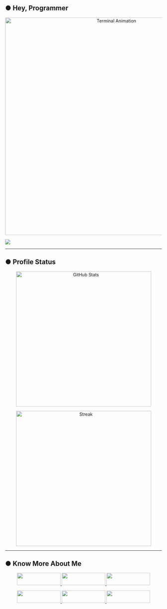 ## ● Hey, Programmer
<p align="center">
  <img src="https://user-images.githubusercontent.com/49580304/110318584-81067880-7fc2-11eb-8391-152d308e7f2b.gif" alt="Terminal Animation" width="700"/>
</p>
<p align="left">
  <img src="https://readme-typing-svg.herokuapp.com?font=Fira+Code&size=24&duration=3200&pause=700&color=FF0000&width=600&lines=This+is+the+Hamid+Shah;It's+Not+Just+a+Name+Bro;It's+a+Brand" />
</p>

---


##  ● Profile Status

<p align="center">
  <a href="https://github.com/hamidanoo">
    <img src="https://github-readme-stats.vercel.app/api?username=HamidShah&show_icons=true&theme=radical" alt="GitHub Stats" width="435"/>
  </a>
</p>

<p align="center">
  <img src="https://github-readme-streak-stats.herokuapp.com/?user=hamidshah&theme=radical" alt="Streak" width="435"/>
</p>

---


## ● Know More About Me

<p align="center">
  <a href="https://github.com/yourusername">
    <img height="40" width="140" src="https://img.shields.io/badge/GitHub-100000?style=for-the-badge&logo=github&logoColor=white"/>
  </a>
  <a href="https://youtube.com/yourchannel">
    <img height="40" width="140" src="https://img.shields.io/badge/YouTube-FF0000?style=for-the-badge&logo=youtube&logoColor=white"/>
  </a>
  <a href="https://tiktok.com/@yourusername">
    <img height="40" width="140" src="https://img.shields.io/badge/TikTok-000000?style=for-the-badge&logo=tiktok&logoColor=white"/>
  </a>
</p>

<p align="center">
  <a href="https://instagram.com/yourusername">
    <img height="40" width="140" src="https://img.shields.io/badge/Instagram-E4405F?style=for-the-badge&logo=instagram&logoColor=white"/>
  </a>
  <a href="https://facebook.com/yourusername">
    <img height="40" width="140" src="https://img.shields.io/badge/Facebook-1877F2?style=for-the-badge&logo=facebook&logoColor=white"/>
  </a>
  <a href="https://linkedin.com/in/yourusername">
    <img height="40" width="140" src="https://img.shields.io/badge/LinkedIn-0077B5?style=for-the-badge&logo=linkedin&logoColor=white"/>
  </a>
</p>
